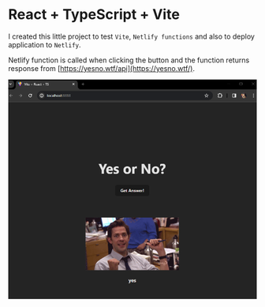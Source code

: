 # React + TypeScript + Vite

I created this little project to test `Vite`, `Netlify functions` and also to deploy application to `Netlify`.

Netlify function is called when clicking the button and the function returns response from [https://yesno.wtf/api](https://yesno.wtf/).

![Kuva1][Kuva1]

[Kuva1]: vite-project/yesno.png
